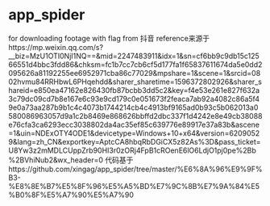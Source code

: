 # app_spider
for downloading footage with flag from 抖音
reference来源于https://mp.weixin.qq.com/s?__biz=MzU1OTI0NjI1NQ==&mid=2247483911&idx=1&sn=cf6bb9c9db15c12566551d4bbc3fdd86&chksm=fc1b7cc7cb6cf5d177fa1f65837611674da5e0dd2095626a81192255ee6952971cba86c77029&mpshare=1&scene=1&srcid=0802hvmu84RRHbwL6PHqehdd&sharer_sharetime=1596372802926&sharer_shareid=e850ea47162e826430fb87bcbb3dd5c2&key=f4e53e261e827f632a3c79dc09cd7b8e167e6c93e9cd179c0e051673f2feaca7ab92a4082c86a5f49e0a73aa287b9b1c4c4073b1744214cb4c4913bf9165ad0b93c5b062013a0580086963057d9a1c2b8469e868626bbffd2dbc337f1d4242e8e49cb38088e76cfa3ca6293ecc3038802da4ac35ef85c639776e89917e37a83b&ascene=1&uin=NDExOTY4ODE1&devicetype=Windows+10+x64&version=62090529&lang=zh_CN&exportkey=AptcCA8hbqRbDGiCX5z82As%3D&pass_ticket=U8Yw3z2mMDLCUppZrb90HI3r0zORj4FpB1cROenE6lO6LdjO1pj0pe%2Bb%2BVhiNub2&wx_header=0
代码基于https://github.com/xingag/app_spider/tree/master/%E6%8A%96%E9%9F%B3-%E8%8E%B7%E5%8F%96%E5%A5%BD%E7%9C%8B%E7%9A%84%E5%B0%8F%E5%A7%90%E5%A7%90
